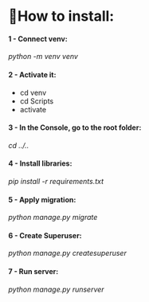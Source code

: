 <h1>👋How to install: </h1>
<h4>1 - Connect venv:</h4> 
<i>python -m venv venv</i>
<h4>2 - Activate it:</h4> 
<ul>
  <li>cd venv</li>
  <li>cd Scripts</li>
  <li>activate</li>
</ul>
<h4>3 - In the Console, go to the root folder:</h4>
<i>cd ../..</i>
<h4>4 - Install libraries:</h4>
<i>pip install -r requirements.txt</i>
<h4>5 - Apply migration:</h4> 
<i>python manage.py migrate</i>
<h4>6 - Create Superuser:</h4> 
<i>python manage.py createsuperuser</i>
<h4>7 - Run server:</h4> 
<i>python manage.py runserver</i>
